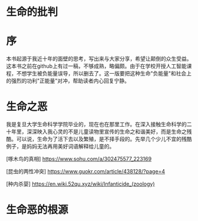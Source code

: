 # 生命的批判

# 序
  
本书起源于我近十年的面壁的思考，写出来与大家分享，希望让颠倒的众生受益。这本书之前在github上有过一稿，不够成熟，略偏颇。由于在学校开授人工智能课程，不想学生被负能量误导，所以删去了。这一版要把这种生命"负能量"和社会上的强烈的功利"正能量"对冲，帮助读者内心回复宁静。

# 生命之恶

我是复旦大学生命科学学院毕业的，现在也在那里工作。在深入接触生命科学的二十年里，深深映入我心灵的不是儿童读物里宣传的生命之和谐美好，而是生命之残酷。可以说，生命为了活下去以及繁殖，是不择手段的。先举几个少儿不宜的残酷例子，是妈妈无法再用美好词语解释给儿童的。

[啄木鸟的真相] https://www.sohu.com/a/302475577_223169 

[昆虫的两性冲突] https://www.guokr.com/article/438128/?page=4

[种内杀婴] https://en.wiki.52qu.xyz/wiki/Infanticide_(zoology)

# 生命恶的根源

